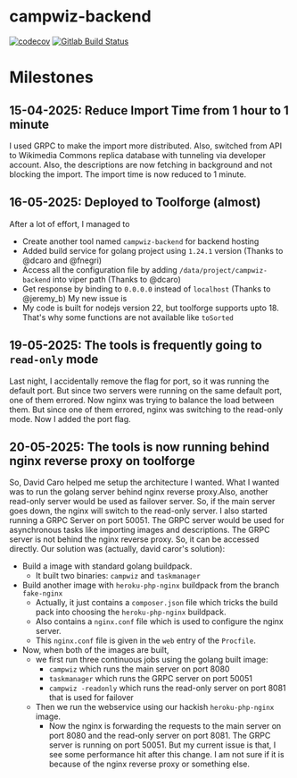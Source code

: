 # campwiz-backend
[![codecov](https://codecov.io/github/nokibsarkar/campwiz-backend/graph/badge.svg?token=E3NPCJRDG3)](https://codecov.io/github/nokibsarkar/campwiz-backend)
[![Gitlab Build Status](https://gitlab.wikimedia.org/nokibsarkar/campwiz-backend/badges/main/pipeline.svg)](https://gitlab.wikimedia.org/nokibsarkar/campwiz-backend/-/commits/main)

# Milestones
## 15-04-2025: Reduce Import Time from 1 hour to 1 minute
I used GRPC to make the import more distributed. Also, switched from API to Wikimedia Commons replica database with tunneling via developer account. Also, the descriptions are now fetching in background and not blocking the import. The import time is now reduced to 1 minute.
## 16-05-2025: Deployed to Toolforge (almost)
After a lot of effort, I managed to
- Create another tool named `campwiz-backend` for backend hosting
- Added build service for golang project using `1.24.1` version (Thanks to @dcaro and @fnegri)
- Access all the configuration file by adding `/data/project/campwiz-backend` into viper path (Thanks to @dcaro)
- Get response by binding to `0.0.0.0` instead of `localhost` (Thanks to @jeremy_b)
My new issue is
- My code is built for nodejs version 22, but toolforge supports upto 18. That's why some functions are not available like `toSorted`

## 19-05-2025: The tools is frequently going to `read-only` mode
Last night, I accidentally remove the flag for  port, so it was running the default port. But since two servers were running on the same default port, one of them errored. Now nginx was trying to balance the load between them. But since one of them errored, nginx was switching to the read-only mode. Now I added the port flag.

## 20-05-2025: The tools is now running behind nginx reverse proxy on toolforge
So, David Caro helped me setup the architecture I wanted. What I wanted was to run the golang server behind nginx reverse proxy.Also, another read-only server would be used as failover server. So, if the main server goes down, the nginx will switch to the read-only server. I also started running a GRPC Server on port 50051. The GRPC server would be used for asynchronous tasks like importing images and descriptions. The GRPC server is not behind the nginx reverse proxy. So, it can be accessed directly. Our solution was (actually, david caror's solution):
- Build a image with standard golang buildpack.
    - It built two binaries: `campwiz` and `taskmanager`
- Build another image with `heroku-php-nginx` buildpack from the branch `fake-nginx`
    - Actually, it just contains a `composer.json` file which tricks the build pack into choosing the `heroku-php-nginx` buildpack.
    - Also contains a `nginx.conf` file which is used to configure the nginx server.
    - This `nginx.conf` file is given in the `web` entry of the `Procfile`.
- Now, when both of the images are built, 
    - we first run three continuous jobs using the golang built image:
        - `campwiz` which runs the main server on port 8080
        - `taskmanager` which runs the GRPC server on port 50051
        - `campwiz -readonly` which runs the read-only server on port 8081 that is used for failover
    - Then we run the webservice using our hackish `heroku-php-nginx` image.
        - Now the nginx is forwarding the requests to the main server on port 8080 and the read-only server on port 8081. The GRPC server is running on port 50051.
But my current issue is that, I see some performance hit after this change. I am not sure if it is because of the nginx reverse proxy or something else.